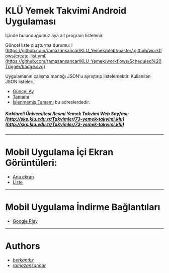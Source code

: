 # KLÜ Yemek Takvimi Android Uygulaması 

İçinde bulunduğumuz aya ait program listelenir.

Güncel liste oluşturma durumu:  ![https://github.com/ramazansancar/KLU_Yemek/blob/master/.github/workflows/create-list.yml](https://github.com/ramazansancar/KLU_Yemek/workflows/Scheduled%20Trigger/badge.svg)

Uygulamanın çalışma mantığı JSON'u ayrıştırıp listelemektir.
Kullanılan JSON listeleri,
- [Güncel Ay](https://raw.githubusercontent.com/ramazansancar/KLU_Yemek/master/list.json)
- [Tamamı](https://raw.githubusercontent.com/ramazansancar/KLU_Yemek/master/list_all.json)
- [İşlenmemiş Tamamı](https://raw.githubusercontent.com/ramazansancar/KLU_Yemek/master/list_raw.json)
bu adreslerdedir.

##### *Kırklareli Üniversitesi Resmi Yemek Takvimi Web Sayfası:* [http://sks.klu.edu.tr/Takvimler/73-yemek-takvimi.klu](http://sks.klu.edu.tr/Takvimler/73-yemek-takvimi.klu)

----------

# Mobil Uygulama İçi Ekran Görüntüleri:
- [Ana ekran](https://i.hizliresim.com/NODvpO.png) 
- [Liste](https://i.hizliresim.com/ROD7P1.png)

----------

# Mobil Uygulama İndirme Bağlantıları
- [Google Play](https://play.google.com/store/apps/details?id=io.github.berkantkz.klu)

----------
# Authors

- [_berkantkz_](https://berkantkz.github.io/)
- [_ramazansancar_](https://www.ramazansancar.com.tr) 
